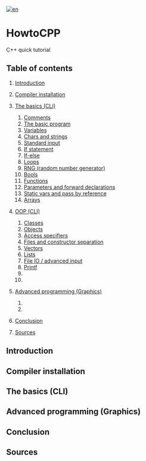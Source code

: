 [![en](https://img.shields.io/badge/lang-en-gre.svg)](https://github.com/trifoil/HowtoCPP/blob/main/README.md) 
# HowtoCPP
C++ quick tutorial

## Table of contents

1. [Introduction](#intro)
2. [Compiler installation](#compiler)
3. [The basics (CLI)](#basics)
   1. [Comments](#comments)
   1. [The basic program](#base)
   2. [Variables](#vars)
   2. [Chars and strings](#charandstrings)
   2. [Standard input](std#)
   2. [If statement](if#)
   2. [If-else](#ifelse)
   2. [Loops](#loops)
   2. [RNG (random number generator)](#rng)
   2. [Bools](#bools)
   2. [Functions](#functions)
   2. [Parameters and forward declarations](#)
   2. [Static vars and pass by reference](#)
   2. [Arrays](#)
4. [OOP (CLI)](#oop)
   1. [Classes](#classes)
   2. [Objects](#objects)
   2. [Access specifiers](#)
   2. [Files and constructor separation](#)
   2. [Vectors](#)
   2. [Lists](#)
   2. [File IO / advanced input](#)
   2. [Printf](#)
   2. [](#)
   2. [](#)

4. [Advanced programming (Graphics)](#)
   1. [](#)
   2. [](#)
5. [Conclusion](#conclusion)
6. [Sources](#sources)

## Introduction



## Compiler installation



## The basics (CLI)



## Advanced programming (Graphics)



## Conclusion



## Sources